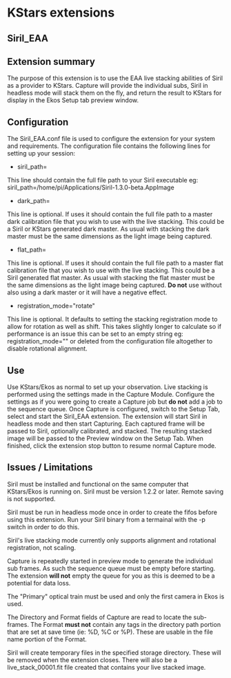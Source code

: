 ﻿# KStars extensions
## Siril_EAA

Extension summary
-----------------
The purpose of this extension is to use the EAA live stacking abilities of Siril as a provider to  KStars. Capture will provide the individual subs, Siril in headless mode will stack them on the fly, and return the result to KStars for display in the Ekos Setup tab preview window.

Configuration
-------------
The Siril_EAA.conf file is used to configure the extension for your system and requirements. The configuration file contains the following lines for setting up your session:

- siril_path=

This line should contain the full file path to your Siril executable eg: siril_path=/home/pi/Applications/Siril-1.3.0-beta.AppImage
- dark_path=

This line is optional. If uses it should contain the full file path to a master dark calibration file that you wish to use with the live stacking. This could be a Siril or KStars generated dark master. As usual with stacking the dark master must be the same dimensions as the light image being captured.
- flat_path=

This line is optional. If uses it should contain the full file path to a master flat calibration file that you wish to use with the live stacking. This could be a Siril generated flat master. As usual with stacking the flat master must be the same dimensions as the light image being captured. **Do not** use without also using a dark master or it will have a negative effect.
- registration_mode="rotate"

This line is optional. It defaults to setting the stacking registration mode to allow for rotation as well as shift. This takes slightly longer to calculate so if performance is an issue this can be set to an empty string eg: registration_mode="" or deleted from the configuration file altogether to disable rotational alignment.

Use
---
Use KStars/Ekos as normal to set up your observation. 
Live stacking is performed using the settings made in the Capture Module. Configure the settings as if you were going to create a Capture job but **do not** add a job to the sequence queue.
Once Capture is configured, switch to the Setup Tab, select and start the Siril_EAA extension.
The extension will start Siril in headless mode and then start Capturing. Each captured frame will be passed to Siril, optionally calibrated, and stacked. The resulting stacked image will be passed to the Preview window on the Setup Tab.
When finished, click the extension stop button to resume normal Capture mode.

Issues / Limitations
--------------------
Siril must be installed and functional on the same computer that KStars/Ekos is running on. Siril must be version 1.2.2 or later. Remote saving is not supported.

Siril must be run in headless mode once in order to create the fifos before using this extension. Run your Siril binary from a termainal with the -p switch in order to do this.

Siril's live stacking mode currently only supports alignment and rotational registration, not scaling.

Capture is repeatedly started in preview mode to generate the individual sub frames. As such the sequence queue must be empty before starting. The extension **will not** empty the queue for you as this is deemed to be a potential for data loss.

The "Primary" optical train must be used and only the first camera in Ekos is used.

The Directory and Format fields of Capture are read to locate the sub-frames. The Format **must not** contain any tags in the directory path portion that are set at save time (ie: %D, %C or %P). These are usable in the file name portion of the Format.

Siril will create temporary files in the specified storage directory. These will be removed when the extension closes. There will also be a live_stack_00001.fit file created that contains your live stacked image.
